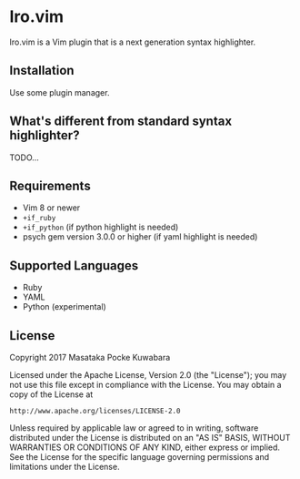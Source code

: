 Iro.vim
=====

Iro.vim is a Vim plugin that is a next generation syntax highlighter.




Installation
-------

Use some plugin manager.


What's different from standard syntax highlighter?
--------

TODO...



Requirements
-----


- Vim 8 or newer
- `+if_ruby` 
- `+if_python` (if python highlight is needed)
- psych gem version 3.0.0 or higher (if yaml highlight is needed)

Supported Languages
----------

- Ruby
- YAML
- Python (experimental)

License
-------

Copyright 2017 Masataka Pocke Kuwabara

Licensed under the Apache License, Version 2.0 (the "License");
you may not use this file except in compliance with the License.
You may obtain a copy of the License at

    http://www.apache.org/licenses/LICENSE-2.0

Unless required by applicable law or agreed to in writing, software
distributed under the License is distributed on an "AS IS" BASIS,
WITHOUT WARRANTIES OR CONDITIONS OF ANY KIND, either express or implied.
See the License for the specific language governing permissions and
limitations under the License.
